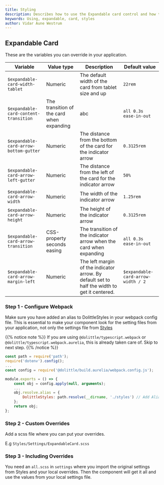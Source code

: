 ```yaml
---
title: Styling
description: Describes how to use the Expandable card control and how to change the styles
keywords: Using, expandable, card, styles
author: Vidar Aune Westrum
---
```


## Expandable Card
These are the variables you can override in your application.

| Variable | Value type | Description | Default value|
| ---- | ---- | ---- | ---- |
| `$expandable-card-width-tablet` | Numeric | The default width of the card from tablet size and up | `22rem` |
| `$expandable-card-content-transition` | The transition of the card when expanding | abc | `all 0.3s ease-in-out` |
| `$expandable-card-arrow-bottom-gutter` | Numeric | The distance from the bottom of the card for the indicator arrow | `0.3125rem` |
| `$expandable-card-arrow-left-gutter` | Numeric | The distance from the left of the card for the indicator arrow | `50%` |
| `$expandable-card-arrow-width` | Numeric | The width of the indicator arrow | `1.25rem` |
| `$expandable-card-arrow-height` | Numeric | The height of the indicator arrow | `0.3125rem` |
| `$expandable-card-arrow-transition` | CSS-property seconds easing | The transition of the indicator arrow when the card when expanding | `all 0.3s ease-in-out` |
| `$expandable-card-arrow-margin-left` | Numeric | The left margin of the indicator arrow. By default set to half the width to get it centered. | `$expandable-card-arrow-width / 2` |

### Step 1 - Configure Webpack 
Make sure you have added an alias to DolittleStyles in your webpack config file. This is essential to make your component look for the setting files from your application, not only the settings file from [Styles](/interaction/styles/)

{{% notice note %}}
If you are using `@dolittle/typescript.webpack` or `@dolittle/typescript.webpack.aurelia`, this is already taken care of. Skip to next step.
{{% /notice %}}

```js
const path = require('path');
require('dotenv').config();
...
const config = require('@dolittle/build.aurelia/webpack.config.js');

module.exports = () => {
    const obj = config.apply(null, arguments);
    ...
    obj.resolve.alias = {
        DolittleStyles: path.resolve(__dirname, './styles') // Add Alias to Webconfig
    };
    return obj;
};
```

### Step 2 - Custom Overrides

Add a scss file where you can put your overrides.

E.g `Styles/Settings/ExpandableCard.scss`

### Step 3 - Including Overrides

You need an `all.scss` in `settings` where you import the original settings from Styles and your local overrides. Then the component will get it all and use the values from your local settings file.
